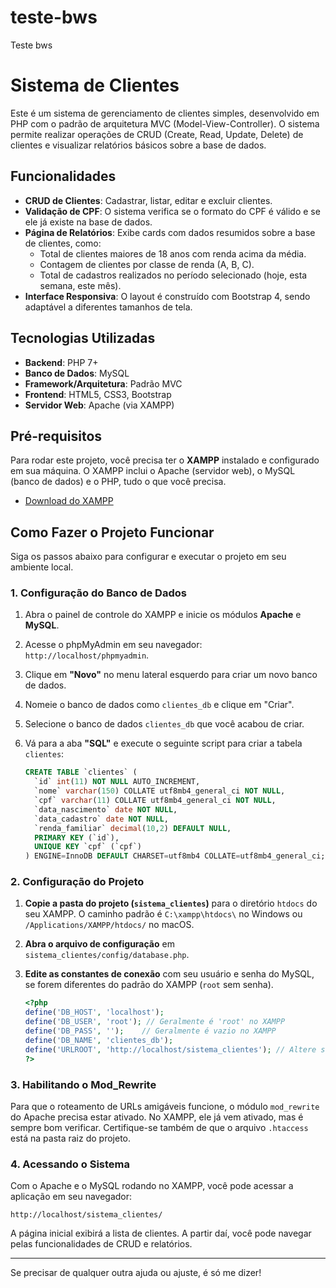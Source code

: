 # teste-bws
Teste bws

# Sistema de Clientes

Este é um sistema de gerenciamento de clientes simples, desenvolvido em PHP com o padrão de arquitetura MVC (Model-View-Controller). O sistema permite realizar operações de CRUD (Create, Read, Update, Delete) de clientes e visualizar relatórios básicos sobre a base de dados.

## Funcionalidades

* **CRUD de Clientes**: Cadastrar, listar, editar e excluir clientes.
* **Validação de CPF**: O sistema verifica se o formato do CPF é válido e se ele já existe na base de dados.
* **Página de Relatórios**: Exibe cards com dados resumidos sobre a base de clientes, como:
    * Total de clientes maiores de 18 anos com renda acima da média.
    * Contagem de clientes por classe de renda (A, B, C).
    * Total de cadastros realizados no período selecionado (hoje, esta semana, este mês).
* **Interface Responsiva**: O layout é construído com Bootstrap 4, sendo adaptável a diferentes tamanhos de tela.

## Tecnologias Utilizadas

* **Backend**: PHP 7+
* **Banco de Dados**: MySQL
* **Framework/Arquitetura**: Padrão MVC
* **Frontend**: HTML5, CSS3, Bootstrap
* **Servidor Web**: Apache (via XAMPP)

## Pré-requisitos

Para rodar este projeto, você precisa ter o **XAMPP** instalado e configurado em sua máquina. O XAMPP inclui o Apache (servidor web), o MySQL (banco de dados) e o PHP, tudo o que você precisa.

* [Download do XAMPP](https://www.apachefriends.org/pt_br/index.html)

## Como Fazer o Projeto Funcionar

Siga os passos abaixo para configurar e executar o projeto em seu ambiente local.

### 1. Configuração do Banco de Dados

1.  Abra o painel de controle do XAMPP e inicie os módulos **Apache** e **MySQL**.
2.  Acesse o phpMyAdmin em seu navegador: `http://localhost/phpmyadmin`.
3.  Clique em **"Novo"** no menu lateral esquerdo para criar um novo banco de dados.
4.  Nomeie o banco de dados como `clientes_db` e clique em "Criar".
5.  Selecione o banco de dados `clientes_db` que você acabou de criar.
6.  Vá para a aba **"SQL"** e execute o seguinte script para criar a tabela `clientes`:

    ```sql
    CREATE TABLE `clientes` (
      `id` int(11) NOT NULL AUTO_INCREMENT,
      `nome` varchar(150) COLLATE utf8mb4_general_ci NOT NULL,
      `cpf` varchar(11) COLLATE utf8mb4_general_ci NOT NULL,
      `data_nascimento` date NOT NULL,
      `data_cadastro` date NOT NULL,
      `renda_familiar` decimal(10,2) DEFAULT NULL,
      PRIMARY KEY (`id`),
      UNIQUE KEY `cpf` (`cpf`)
    ) ENGINE=InnoDB DEFAULT CHARSET=utf8mb4 COLLATE=utf8mb4_general_ci;
    ```

### 2. Configuração do Projeto

1.  **Copie a pasta do projeto (`sistema_clientes`)** para o diretório `htdocs` do seu XAMPP. O caminho padrão é `C:\xampp\htdocs\` no Windows ou `/Applications/XAMPP/htdocs/` no macOS.
2.  **Abra o arquivo de configuração** em `sistema_clientes/config/database.php`.
3.  **Edite as constantes de conexão** com seu usuário e senha do MySQL, se forem diferentes do padrão do XAMPP (`root` sem senha).

    ```php
    <?php
    define('DB_HOST', 'localhost');
    define('DB_USER', 'root'); // Geralmente é 'root' no XAMPP
    define('DB_PASS', '');    // Geralmente é vazio no XAMPP
    define('DB_NAME', 'clientes_db');
    define('URLROOT', 'http://localhost/sistema_clientes'); // Altere se o nome da pasta for diferente
    ?>
    ```

### 3. Habilitando o Mod_Rewrite

Para que o roteamento de URLs amigáveis funcione, o módulo `mod_rewrite` do Apache precisa estar ativado. No XAMPP, ele já vem ativado, mas é sempre bom verificar. Certifique-se também de que o arquivo `.htaccess` está na pasta raiz do projeto.

### 4. Acessando o Sistema

Com o Apache e o MySQL rodando no XAMPP, você pode acessar a aplicação em seu navegador:

`http://localhost/sistema_clientes/`

A página inicial exibirá a lista de clientes. A partir daí, você pode navegar pelas funcionalidades de CRUD e relatórios.

---

Se precisar de qualquer outra ajuda ou ajuste, é só me dizer!
